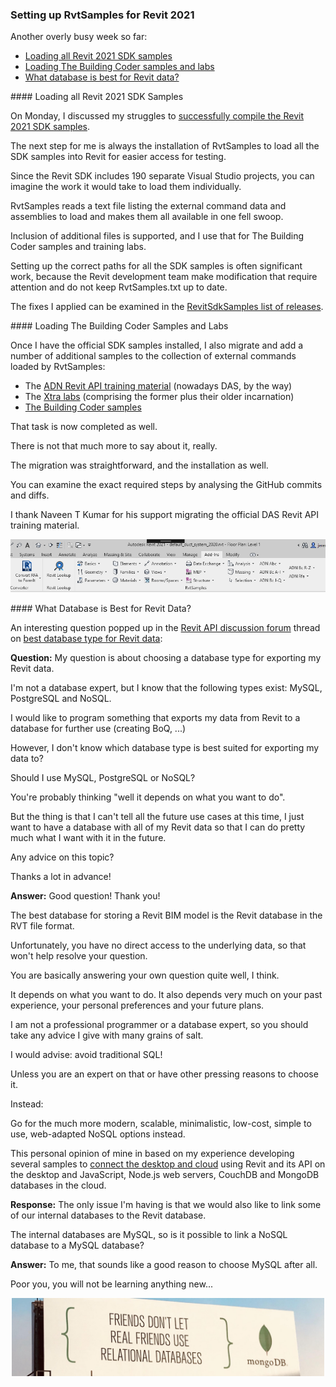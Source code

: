 <head>
<meta http-equiv="Content-Type" content="text/html; charset=utf-8">
<link rel="stylesheet" type="text/css" href="bc.css">
<script src="https://cdn.rawgit.com/google/code-prettify/master/loader/run_prettify.js" type="text/javascript"></script>
</head>

<!---

- updated RvtSamples for Revit 2021 and added support for AdnRevitApiLabsXtra and the_building_coder_samples https://github.com/jeremytammik/RevitSdkSamples

- updated Revit API training material for Revit 2019, 2020 and 2021

- updated RevitSdkSamples for Revit 2021 https://github.com/jeremytammik/RevitSdkSamples

- getting started with a database
  Best Database type for Revit data
  https://forums.autodesk.com/t5/revit-api-forum/best-database-type-for-revit-data/m-p/9503730

twitter:

 Revit 2021 SDK  with the #RevitAPI @AutodeskForge @AutodeskRevit #bim #DynamoBim #ForgeDevCon 

&ndash; 
...

linkedin:

#bim #DynamoBim #ForgeDevCon #Revit #API #IFC #SDK #AI #VisualStudio #Autodesk #AEC #adsk

the [Revit API discussion forum](http://forums.autodesk.com/t5/revit-api-forum/bd-p/160) thread

<center>
<img src="img/" alt="" title="" width="600"/>
<p style="font-size: 80%; font-style:italic"></p>
</center>

-->

### Setting up RvtSamples for Revit 2021

Another overly busy week so far:

- [Loading all Revit 2021 SDK samples](#2)
- [Loading The Building Coder samples and labs](#3)
- [What database is best for Revit data?](#4)

####<a name="2"></a> Loading all Revit 2021 SDK Samples

On Monday, I discussed my struggles
to [successfully compile the Revit 2021 SDK samples](https://thebuildingcoder.typepad.com/blog/2020/05/compiling-the-revit-2021-sdk-samples.html).

The next step for me is always the installation of RvtSamples to load all the SDK samples into Revit for easier access for testing.

Since the Revit SDK includes 190 separate Visual Studio projects, you can imagine the work it would take to load them individually.

RvtSamples reads a text file listing the external command data and assemblies to load and makes them all available in one fell swoop.

Inclusion of additional files is supported, and I use that for The Building Coder samples and training labs.

Setting up the correct paths for all the SDK samples is often significant work, because the Revit development team make modification that require attention and do not keep RvtSamples.txt up to date.

The fixes I applied can be examined in
the [RevitSdkSamples list of releases](https://github.com/jeremytammik/RevitSdkSamples/releases).

####<a name="3"></a> Loading The Building Coder Samples and Labs

Once I have the official SDK samples installed, I also migrate and add a number of additional samples to the collection of external commands loaded by RvtSamples:

- The [ADN Revit API training material](https://github.com/ADN-DevTech/RevitTrainingMaterial) (nowadays DAS, by the way)
- The [Xtra labs](https://github.com/jeremytammik/AdnRevitApiLabsXtra) (comprising the former plus their older incarnation)
- [The Building Coder samples](https://github.com/jeremytammik/the_building_coder_samples) 

That task is now completed as well.

There is not that much more to say about it, really.

The migration was straightforward, and the installation as well.

You can examine the exact required steps by analysing the GitHub commits and diffs.

I thank Naveen T Kumar for his support migrating the official DAS Revit API training material.

<center>
<img src="img/rvtsamples_2021.png" alt="RvtSamples 2021" title="RvtSamples 2021" width="903"/> <!-- 903 -->
</center>

####<a name="4"></a> What Database is Best for Revit Data?

An interesting question popped up in
the [Revit API discussion forum](http://forums.autodesk.com/t5/revit-api-forum/bd-p/160) thread
on [best database type for Revit data](https://forums.autodesk.com/t5/revit-api-forum/best-database-type-for-revit-data/m-p/9503730):

**Question:** My question is about choosing a database type for exporting my Revit data.

I'm not a database expert, but I know that the following types exist: MySQL, PostgreSQL and NoSQL.

I would like to program something that exports my data from Revit to a database for further use (creating BoQ, ...)

However, I don't know which database type is best suited for exporting my data to?

Should I use MySQL, PostgreSQL or NoSQL?

You're probably thinking "well it depends on what you want to do".

But the thing is that I can't tell all the future use cases at this time, I just want to have a database with all of my Revit data so that I can do pretty much what I want with it in the future.

Any advice on this topic?

Thanks a lot in advance!

**Answer:** Good question! Thank you!

The best database for storing a Revit BIM model is the Revit database in the RVT file format.

Unfortunately, you have no direct access to the underlying data, so that won't help resolve your question.

You are basically answering your own question quite well, I think.

It depends on what you want to do. It also depends very much on your past experience, your personal preferences and your future plans.

I am not a professional programmer or a database expert, so you should take any advice I give with many grains of salt.

I would advise: avoid traditional SQL!

Unless you are an expert on that or have other pressing reasons to choose it.

Instead:

Go for the much more modern, scalable, minimalistic, low-cost, simple to use, web-adapted NoSQL options instead.

This personal opinion of mine in based on my experience developing
several samples to [connect the desktop and cloud](https://github.com/jeremytammik/FireRatingCloud)
using Revit and its API on the desktop and JavaScript, Node.js web servers, CouchDB and MongoDB databases in the cloud.

**Response:** The only issue I'm having is that we would also like to link some of our internal databases to the Revit database.

The internal databases are MySQL, so is it possible to link a NoSQL database to a MySQL database?

**Answer:** To me, that sounds like a good reason to choose MySQL after all.

Poor you, you will not be learning anything new...

<center>
<img src="img/friends_use_nosql.jpg" alt="Friends use NoSQL" title="Friends use NoSQL" width="500"/> <!-- 1400 -->
</center>

